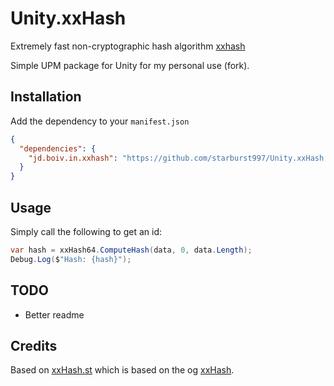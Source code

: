 # Unity.xxHash

Extremely fast non-cryptographic hash algorithm [xxhash](http://www.xxhash.com/)

Simple UPM package for Unity for my personal use (fork).

## Installation

Add the dependency to your `manifest.json`

```json
{
  "dependencies": {
    "jd.boiv.in.xxhash": "https://github.com/starburst997/Unity.xxHash.git"
  }
}
```

## Usage

Simply call the following to get an id:

```csharp
var hash = xxHash64.ComputeHash(data, 0, data.Length);
Debug.Log($"Hash: {hash}");
```

## TODO

- Better readme

## Credits

Based on [xxHash.st](https://github.com/uranium62/xxHash) which is based on the og [xxHash](https://github.com/Cyan4973/xxHash).